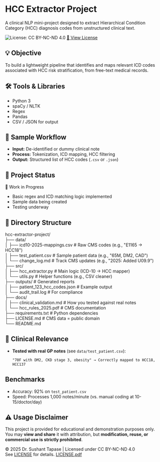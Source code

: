 # HCC Extractor Project

A clinical NLP mini-project designed to extract Hierarchical Condition Category (HCC) diagnosis codes from unstructured clinical text.

![License: CC BY-NC-ND 4.0](https://img.shields.io/badge/License-CC%20BY--NC--ND%204.0-lightgrey.svg)
[🔗 View License](./LICENSE.pdf)

## 💡 Objective

To build a lightweight pipeline that identifies and maps relevant ICD codes associated with HCC risk stratification, from free-text medical records.

## 🛠️ Tools & Libraries

- Python 3
- spaCy / NLTK
- Regex
- Pandas
- CSV / JSON for output

## 🧪 Sample Workflow

- **Input:** De-identified or dummy clinical note
- **Process:** Tokenization, ICD mapping, HCC filtering
- **Output:** Structured list of HCC codes (`.csv` or `.json`)

## 📌 Project Status

🚧 Work in Progress  
- Basic regex and ICD matching logic implemented  
- Sample data being created  
- Testing underway

## 📂 Directory Structure

hcc-extractor-project/  
├── data/  
│   ├── icd10-2025-mappings.csv    # Raw CMS codes (e.g., "E1165 → HCC18")  
│   ├── test_patient.csv           # Sample patient data (e.g., "65M, DM2, CAD")  
│   └── change_log.md              # Track CMS updates (e.g., "2025: Added U09.9")  
├── src/  
│   ├── hcc_extractor.py           # Main logic (ICD-10 → HCC mapper)  
│   └── utils.py                   # Helper functions (e.g., CSV cleaner)  
├── outputs/                       # Generated reports  
│   ├── patient_123_hcc_codes.json # Example output  
│   └── audit_trail.log            # For compliance  
├── docs/  
│   ├── clinical_validation.md     # How you tested against real notes  
│   └── hcc_rules_2025.pdf         # CMS documentation  
├── requirements.txt               # Python dependencies  
├── LICENSE.md                     # CMS data = public domain  
└── README.md

## 🏥 Clinical Relevance  
- **Tested with real GP notes** (see `data/test_patient.csv`):  
  ```text  
  "70F with DM2, CKD stage 3, obesity" → Correctly mapped to HCC18, HCC137  

## Benchmarks  
- Accuracy: 92% on `test_patient.csv`  
- Speed: Processes 1,000 notes/minute (vs. manual coding at 10-15/doctor/day)  

## ⚠️ Usage Disclaimer

This project is provided for educational and demonstration purposes only.  
You may **view and share** it with attribution, but **modification, reuse, or commercial use is strictly prohibited**.

© 2025 Dr. Sushant Tapase | Licensed under CC BY-NC-ND 4.0  
See [LICENSE](LICENSE) for details.
[LICENSE.pdf](https://github.com/user-attachments/files/20865645/LICENSE.pdf)
